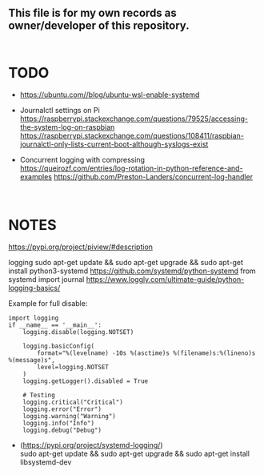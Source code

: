 ## **This file is for my own records as owner/developer of this repository.**</br></br>


# **TODO**

- https://ubuntu.com//blog/ubuntu-wsl-enable-systemd

- Journalctl settings on Pi</br>
https://raspberrypi.stackexchange.com/questions/79525/accessing-the-system-log-on-raspbian
https://raspberrypi.stackexchange.com/questions/108411/raspbian-journalctl-only-lists-current-boot-although-syslogs-exist</br>

- Concurrent logging with compressing</br>
https://queirozf.com/entries/log-rotation-in-python-reference-and-examples
https://github.com/Preston-Landers/concurrent-log-handler

</br>

# **NOTES**

https://pypi.org/project/piview/#description

logging sudo apt-get update && sudo apt-get upgrade && sudo apt-get install python3-systemd https://github.com/systemd/python-systemd from systemd import journal https://www.loggly.com/ultimate-guide/python-logging-basics/

Example for full disable:

    import logging
    if __name__ == '__main__':
        logging.disable(logging.NOTSET)

        logging.basicConfig(
            format="%(levelname) -10s %(asctime)s %(filename)s:%(lineno)s  %(message)s",
            level=logging.NOTSET
        )
        logging.getLogger().disabled = True

        # Testing
        logging.critical("Critical")
        logging.error("Error")
        logging.warning("Warning")
        logging.info("Info")
        logging.debug("Debug")

- (https://pypi.org/project/systemd-logging/)</br>
 sudo apt-get update && sudo apt-get upgrade && sudo apt-get install libsystemd-dev
